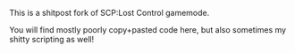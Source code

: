This is a shitpost fork of SCP:Lost Control gamemode.

You will find mostly poorly copy+pasted code here, but also sometimes my shitty scripting as well!
